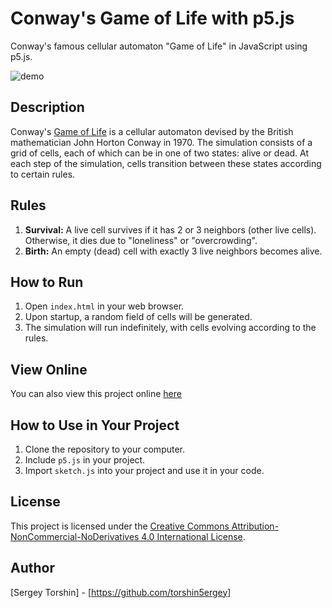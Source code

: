 # Conway's Game of Life with p5.js

Conway's famous cellular automaton "Game of Life" in JavaScript using p5.js.

![demo](assets/demo.gif)

## Description

Conway's [Game of Life](https://en.wikipedia.org/wiki/Conway's_Game_of_Life) is a cellular automaton devised by the British mathematician John Horton Conway in 1970. The simulation consists of a grid of cells, each of which can be in one of two states: alive or dead. At each step of the simulation, cells transition between these states according to certain rules.

## Rules

1. **Survival:** A live cell survives if it has 2 or 3 neighbors (other live cells). Otherwise, it dies due to "loneliness" or "overcrowding".
2. **Birth:** An empty (dead) cell with exactly 3 live neighbors becomes alive.

## How to Run

1. Open `index.html` in your web browser.
2. Upon startup, a random field of cells will be generated.
3. The simulation will run indefinitely, with cells evolving according to the rules.

## View Online

You can also view this project online [here](https://editor.p5js.org/torshin5ergey/full/GNVlnPY3O)

## How to Use in Your Project

1. Clone the repository to your computer.
2. Include `p5.js` in your project.
3. Import `sketch.js` into your project and use it in your code.

## License

This project is licensed under the [Creative Commons Attribution-NonCommercial-NoDerivatives 4.0 International License](https://creativecommons.org/licenses/by-nc-nd/4.0/).

## Author

[Sergey Torshin] - [https://github.com/torshin5ergey]
